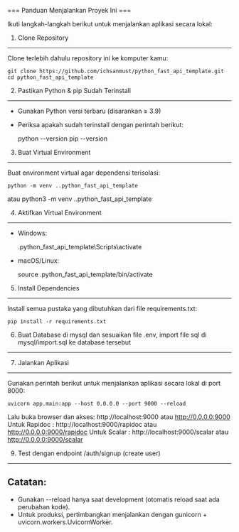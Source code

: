 === Panduan Menjalankan Proyek Ini ===

Ikuti langkah-langkah berikut untuk menjalankan aplikasi secara lokal:

1. Clone Repository
-------------------
Clone terlebih dahulu repository ini ke komputer kamu:

    git clone https://github.com/ichsanmust/python_fast_api_template.git
    cd python_fast_api_template

2. Pastikan Python & pip Sudah Terinstall
-----------------------------------------
- Gunakan Python versi terbaru (disarankan ≥ 3.9)
- Periksa apakah sudah terinstall dengan perintah berikut:

    python --version
    pip --version

3. Buat Virtual Environment
---------------------------
Buat environment virtual agar dependensi terisolasi:

    python -m venv ..python_fast_api_template

atau 
    python3 -m venv ..python_fast_api_template

4. Aktifkan Virtual Environment
-------------------------------
- Windows:

    .python_fast_api_template\Scripts\activate

- macOS/Linux:

    source .python_fast_api_template/bin/activate

5. Install Dependencies
-----------------------
Install semua pustaka yang dibutuhkan dari file requirements.txt:

    pip install -r requirements.txt

6. Buat Database di mysql dan sesuaikan file .env, import file sql di mysql/import.sql ke database tersebut
--------------------

7. Jalankan Aplikasi
--------------------
Gunakan perintah berikut untuk menjalankan aplikasi secara lokal di port 8000:

    uvicorn app.main:app --host 0.0.0.0 --port 9000 --reload

Lalu buka browser dan akses: http://localhost:9000 atau http://0.0.0.0:9000
Untuk Rapidoc : http://localhost:9000/rapidoc atau http://0.0.0.0:9000/rapidoc
Untuk Scalar : http://localhost:9000/scalar atau http://0.0.0.0:9000/scalar


9. Test dengan endpoint /auth/signup (create user)
--------------------

Catatan:
--------
- Gunakan --reload hanya saat development (otomatis reload saat ada perubahan kode).
- Untuk produksi, pertimbangkan menjalankan dengan gunicorn + uvicorn.workers.UvicornWorker.
